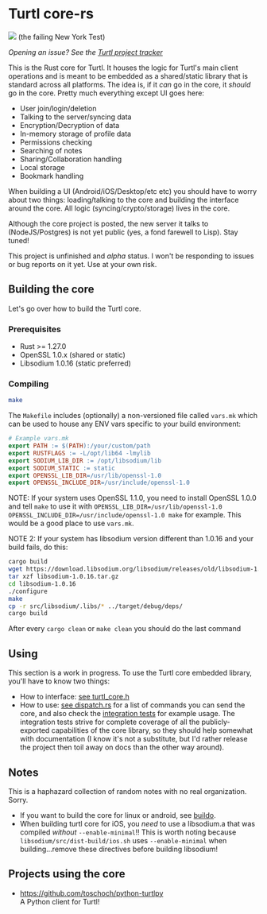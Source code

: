 # Turtl core-rs
<a href="https://circleci.com/gh/turtl/core-rs"><img src="https://circleci.com/gh/turtl/core-rs.svg?style=shield&circle-token=:circle-token"></a> (the failing New York Test)

_Opening an issue? See the [Turtl project tracker](https://github.com/turtl/project-tracker/issues)_

This is the Rust core for Turtl. It houses the logic for Turtl's main client
operations and is meant to be embedded as a shared/static library that is
standard across all platforms. The idea is, if it *can* go in the core, it
*should* go in the core. Pretty much everything except UI goes here:

- User join/login/deletion
- Talking to the server/syncing data
- Encryption/Decryption of data
- In-memory storage of profile data
- Permissions checking
- Searching of notes
- Sharing/Collaboration handling
- Local storage
- Bookmark handling

When building a UI (Android/iOS/Desktop/etc etc) you should have to worry about
two things: loading/talking to the core and building the interface around the
core. All logic (syncing/crypto/storage) lives in the core.

Although the core project is posted, the new server it talks to (NodeJS/Postgres)
is not yet public (yes, a fond farewell to Lisp). Stay tuned!

This project is unfinished and *alpha* status. I won't be responding to issues
or bug reports on it yet. Use at your own risk.

## Building the core

Let's go over how to build the Turtl core.

### Prerequisites

- Rust >= 1.27.0
- OpenSSL 1.0.x (shared or static)
- Libsodium 1.0.16 (static preferred)

### Compiling

```bash
make
```

The `Makefile` includes (optionally) a non-versioned file called `vars.mk` which
can be used to house any ENV vars specific to your build environment:

```makefile
# Example vars.mk
export PATH := $(PATH):/your/custom/path
export RUSTFLAGS := -L/opt/lib64 -lmylib
export SODIUM_LIB_DIR := /opt/libsodium/lib
export SODIUM_STATIC := static
export OPENSSL_LIB_DIR=/usr/lib/openssl-1.0
export OPENSSL_INCLUDE_DIR=/usr/include/openssl-1.0
```

NOTE: If your system uses OpenSSL 1.1.0, you need to install OpenSSL 1.0.0 and
tell `make` to use it with `OPENSSL_LIB_DIR=/usr/lib/openssl-1.0 OPENSSL_INCLUDE_DIR=/usr/include/openssl-1.0 make`
for example. This would be a good place to use `vars.mk`.

NOTE 2: If your system has libsodium version different than 1.0.16 and your build fails, do this:

```bash
cargo build
wget https://download.libsodium.org/libsodium/releases/old/libsodium-1.0.16.tar.gz
tar xzf libsodium-1.0.16.tar.gz
cd libsodium-1.0.16
./configure
make
cp -r src/libsodium/.libs/* ../target/debug/deps/
cargo build
```
After every `cargo clean` or `make clean` you should do the last command

## Using

This section is a work in progress. To use the Turtl core embedded library,
you'll have to know two things:

- How to interface: [see turtl_core.h](https://github.com/turtl/core-rs/blob/master/include/turtl_core.h)
- How to use: [see dispatch.rs](https://github.com/turtl/core-rs/blob/master/src/dispatch.rs)
for a list of commands you can send the core, and also check the [integration tests](https://github.com/turtl/core-rs/tree/master/integration-tests/tests)
for example usage. The integration tests strive for complete coverage of all the
publicly-exported capabilities of the core library, so they should help somewhat
with documentation (I know it's not a substitute, but I'd rather release the
project then toil away on docs than the other way around).

## Notes

This is a haphazard collection of random notes with no real organization. Sorry.

- If you want to build the core for linux or android, see [buildo](https://github.com/turtl/buildo).
- When building turtl core for iOS, you *need* to use a libsodium.a that was
compiled *without* `--enable-minimal`!! This is worth noting because `libsodium/src/dist-build/ios.sh`
uses `--enable-minimal` when building...remove these directives before building
libsodium!

## Projects using the core

- https://github.com/toschoch/python-turtlpy  
A Python client for Turtl!

